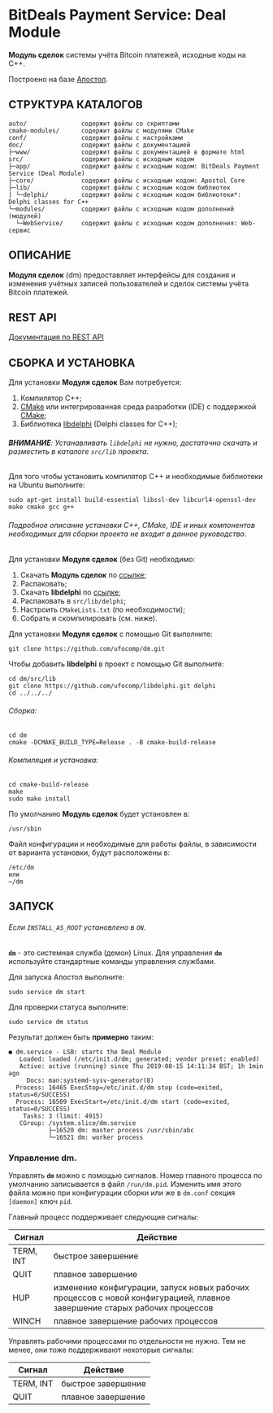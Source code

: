 # BitDeals Payment Service: Deal Module

**Модуль сделок** системы учёта Bitcoin платежей, исходные коды на C++.

Построено на базе [Апостол](https://github.com/ufocomp/apostol).

СТРУКТУРА КАТАЛОГОВ
-

    auto/               содержит файлы со скриптами
    cmake-modules/      содержит файлы с модулями CMake
    conf/               содержит файлы с настройками
    doc/                содержит файлы с документацией
    ├─www/              содержит файлы с документацией в формате html
    src/                содержит файлы с исходным кодом
    ├─app/              содержит файлы с исходным кодом: BitDeals Payment Service (Deal Module)
    ├─core/             содержит файлы с исходным кодом: Apostol Core
    ├─lib/              содержит файлы с исходным кодом библиотек
    | └─delphi/         содержит файлы с исходным кодом библиотеки*: Delphi classes for C++
    └─modules/          содержит файлы с исходным кодом дополнений (модулей)
      └─WebService/     содержит файлы с исходным кодом дополнения: Web-сервис

ОПИСАНИЕ
-

**Модуля сделок** (dm) предоставляет интерфейсы для создания и изменения учётных записей пользователей и сделок системы учёта Bitcoin платежей.

REST API
-

[Документация по REST API](./doc/REST-API-ru.md)

СБОРКА И УСТАНОВКА
-
Для установки **Модуля сделок** Вам потребуется:

1. Компилятор C++;
1. [CMake](https://cmake.org) или интегрированная среда разработки (IDE) с поддержкой [CMake](https://cmake.org);
1. Библиотека [libdelphi](https://github.com/ufocomp/libdelphi/) (Delphi classes for C++);

###### **ВНИМАНИЕ**: Устанавливать `libdelphi` не нужно, достаточно скачать и разместить в каталоге `src/lib` проекта.

Для того чтобы установить компилятор C++ и необходимые библиотеки на Ubuntu выполните:
~~~
sudo apt-get install build-essential libssl-dev libcurl4-openssl-dev make cmake gcc g++
~~~

###### Подробное описание установки C++, CMake, IDE и иных компонентов необходимых для сборки проекта не входит в данное руководство. 

Для установки **Модуля сделок** (без Git) необходимо:

1. Скачать **Модуль сделок** по [ссылке](https://github.com/ufocomp/dm/archive/master.zip);
1. Распаковать;
1. Скачать **libdelphi** по [ссылке](https://github.com/ufocomp/libdelphi/archive/master.zip);
1. Распаковать в `src/lib/delphi`;
1. Настроить `CMakeLists.txt` (по необходимости);
1. Собрать и скомпилировать (см. ниже).

Для установки **Модуля сделок** с помощью Git выполните:
~~~
git clone https://github.com/ufocomp/dm.git
~~~

Чтобы добавить **libdelphi** в проект с помощью Git выполните:
~~~
cd dm/src/lib
git clone https://github.com/ufocomp/libdelphi.git delphi
cd ../../../
~~~

###### Сборка:
~~~
cd dm
cmake -DCMAKE_BUILD_TYPE=Release . -B cmake-build-release
~~~

###### Компиляция и установка:
~~~
cd cmake-build-release
make
sudo make install
~~~

По умолчанию **Модуль сделок** будет установлен в:
~~~
/usr/sbin
~~~

Файл конфигурации и необходимые для работы файлы, в зависимости от варианта установки, будут расположены в: 
~~~
/etc/dm
или
~/dm
~~~

ЗАПУСК 
-
###### Если `INSTALL_AS_ROOT` установлено в `ON`.

**`dm`** - это системная служба (демон) Linux. 
Для управления **`dm`** используйте стандартные команды управления службами.

Для запуска Апостол выполните:
~~~
sudo service dm start
~~~

Для проверки статуса выполните:
~~~
sudo service dm status
~~~

Результат должен быть **примерно** таким:
~~~
● dm.service - LSB: starts the Deal Module
   Loaded: loaded (/etc/init.d/dm; generated; vendor preset: enabled)
   Active: active (running) since Thu 2019-08-15 14:11:34 BST; 1h 1min ago
     Docs: man:systemd-sysv-generator(8)
  Process: 16465 ExecStop=/etc/init.d/dm stop (code=exited, status=0/SUCCESS)
  Process: 16509 ExecStart=/etc/init.d/dm start (code=exited, status=0/SUCCESS)
    Tasks: 3 (limit: 4915)
   CGroup: /system.slice/dm.service
           ├─16520 dm: master process /usr/sbin/abc
           └─16521 dm: worker process
~~~

### **Управление dm**.

Управлять **`dm`** можно с помощью сигналов.
Номер главного процесса по умолчанию записывается в файл `/run/dm.pid`. 
Изменить имя этого файла можно при конфигурации сборки или же в `dm.conf` секция `[daemon]` ключ `pid`. 

Главный процесс поддерживает следующие сигналы:

|Сигнал   |Действие          |
|---------|------------------|
|TERM, INT|быстрое завершение|
|QUIT     |плавное завершение|
|HUP	  |изменение конфигурации, запуск новых рабочих процессов с новой конфигурацией, плавное завершение старых рабочих процессов|
|WINCH    |плавное завершение рабочих процессов|	

Управлять рабочими процессами по отдельности не нужно. Тем не менее, они тоже поддерживают некоторые сигналы:

|Сигнал   |Действие          |
|---------|------------------|
|TERM, INT|быстрое завершение|
|QUIT	  |плавное завершение|

